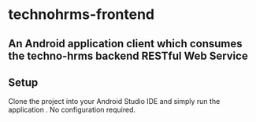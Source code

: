 # technohrms-frontend

## An Android application client which consumes the techno-hrms backend RESTful Web Service

## Setup 
Clone the project into your Android Studio IDE and simply run the application . No configuration required.
